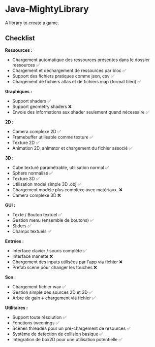# Java-MightyLibrary
A library to create a game.

## Checklist 

**Ressources :**
- Chargement automatique des ressources présentes dans le dossier ressources ✅
- Chargement et déchargement de ressources par bloc ✅
- Support des fichiers pratiques comme json, csv ✅
- Chargement de fichiers atlas et de fichiers map (format tiled) ✅

**Graphiques :**
- Support shaders ✅
- Support geometry shaders ❌
- Envoie des informations aux shader seulement quand nécessaire ✅

**2D :**
- Camera complexe 2D ✅
- Framebuffer utilisable comme texture ✅
- Texture 2D ✅
- Animation 2D, animator et chargement du fichier associé ✅

**3D :**
- Cube texturé paramétrable, utilisation normal ✅
- Sphere normalisé ✅
- Texture 3D ✅
- Utilisation model simple 3D .obj ✅
- Chargement modèle plus complexe avec matériaux. ❌
- Camera complexe 3D ❌
 
**GUI :**
- Texte / Bouton textuel ✅
- Gestion menu (ensemble de boutons) ✅
- Sliders ✅
- Champs textuels ✅

**Entrées :**
- Interface clavier / souris complète ✅
- Interface manette ❌
- Chargement des inputs utilisées par l'app via fichier ❌
- Prefab scene pour changer les touches ❌

**Son :**
- Chargement fichier wav ✅
- Gestion simple des sources 2D et 3D ✅
- Arbre de gain + chargement via fichier ✅

**Utilitaires :**
- Support toute résolution ✅
- Fonctions tweenings ✅
- Scènes threadés pour un pré-chargement de resources ✅
- Système de detection de collision basique ✅
- Intégration de box2D pour une utilisation potentielle ✅
